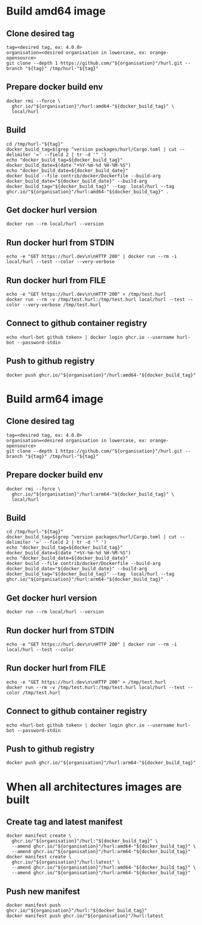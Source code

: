 # Build amd64 image

## Clone desired tag

```
tag=<desired tag, ex: 4.0.0>
organisation=<desired organisation in lowercase, ex: orange-opensource>
git clone --depth 1 https://github.com/"${organisation}"/hurl.git --branch "${tag}" /tmp/hurl-"${tag}"
```

## Prepare docker build env

```
docker rmi --force \
  ghcr.io/"${organisation}"/hurl:amd64-"${docker_build_tag}" \
  local/hurl
```

## Build

```
cd /tmp/hurl-"${tag}"
docker_build_tag=$(grep ^version packages/hurl/Cargo.toml | cut --delimiter '=' --field 2 | tr -d '" ')
echo "docker_build_tag=${docker_build_tag}"
docker_build_date=$(date "+%Y-%m-%d %H-%M-%S")
echo "docker_build_date=${docker_build_date}"
docker build --file contrib/docker/Dockerfile --build-arg docker_build_date="${docker_build_date}" --build-arg docker_build_tag="${docker_build_tag}" --tag  local/hurl --tag ghcr.io/"${organisation}"/hurl:amd64-"${docker_build_tag}" .
```

## Get docker hurl version

```
docker run --rm local/hurl --version
```

## Run docker hurl from STDIN

```
echo -e "GET https://hurl.dev\n\nHTTP 200" | docker run --rm -i local/hurl --test --color --very-verbose
```

## Run docker hurl from FILE

```
echo -e "GET https://hurl.dev\n\nHTTP 200" > /tmp/test.hurl
docker run --rm -v /tmp/test.hurl:/tmp/test.hurl local/hurl --test --color --very-verbose /tmp/test.hurl
```

## Connect to github container registry

```
echo <hurl-bot github token> | docker login ghcr.io --username hurl-bot --password-stdin
```

## Push to github registry

```
docker push ghcr.io/"${organisation}"/hurl:amd64-"${docker_build_tag}"
```

# Build arm64 image

## Clone desired tag

```
tag=<desired tag, ex: 4.0.0>
organisation=<desired organisation in lowercase, ex: orange-opensource>
git clone --depth 1 https://github.com/"${organisation}"/hurl.git --branch "${tag}" /tmp/hurl-"${tag}"
```

## Prepare docker build env

```
docker rmi --force \
  ghcr.io/"${organisation}"/hurl:arm64-"${docker_build_tag}" \
  local/hurl
```

## Build

```
cd /tmp/hurl-"${tag}"
docker_build_tag=$(grep ^version packages/hurl/Cargo.toml | cut --delimiter '=' --field 2 | tr -d '" ')
echo "docker_build_tag=${docker_build_tag}"
docker_build_date=$(date "+%Y-%m-%d %H-%M-%S")
echo "docker_build_date=${docker_build_date}"
docker build --file contrib/docker/Dockerfile --build-arg docker_build_date="${docker_build_date}" --build-arg docker_build_tag="${docker_build_tag}" --tag  local/hurl --tag ghcr.io/"${organisation}"/hurl:arm64-"${docker_build_tag}" .
```

## Get docker hurl version

```
docker run --rm local/hurl --version
```

## Run docker hurl from STDIN

```
echo -e "GET https://hurl.dev\n\nHTTP 200" | docker run --rm -i local/hurl --test --color
```

## Run docker hurl from FILE

```
echo -e "GET https://hurl.dev\n\nHTTP 200" > /tmp/test.hurl
docker run --rm -v /tmp/test.hurl:/tmp/test.hurl local/hurl --test --color /tmp/test.hurl
```

## Connect to github container registry

```
echo <hurl-bot github token> | docker login ghcr.io --username hurl-bot --password-stdin
```

## Push to github registry

```
docker push ghcr.io/"${organisation}"/hurl:arm64-"${docker_build_tag}"
```

# When all architectures images are built
## Create tag and latest manifest

```
docker manifest create \
  ghcr.io/"${organisation}"/hurl:"${docker_build_tag}" \
  --amend ghcr.io/"${organisation}"/hurl:amd64-"${docker_build_tag}" \
  --amend ghcr.io/"${organisation}"/hurl:arm64-"${docker_build_tag}"
docker manifest create \
  ghcr.io/"${organisation}"/hurl:latest" \
  --amend ghcr.io/"${organisation}"/hurl:amd64-"${docker_build_tag}" \
  --amend ghcr.io/"${organisation}"/hurl:arm64-"${docker_build_tag}"
```

## Push new manifest

```
docker manifest push ghcr.io/"${organisation}"/hurl:"${docker_build_tag}"
docker manifest push ghcr.io/"${organisation}"/hurl:latest
```
